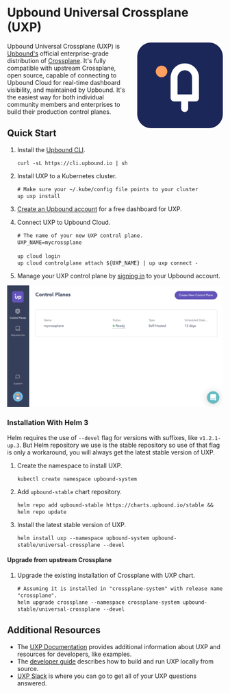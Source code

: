 # Upbound Universal Crossplane (UXP)

<a href="https://upbound.io/uxp">
    <img align="right" style="margin-left: 20px" src="docs/media/logo.png" width=200 />
</a>

Upbound Universal Crossplane (UXP) is [Upbound's][upbound] official
enterprise-grade distribution of [Crossplane][crossplane]. It's fully compatible
with upstream Crossplane, open source, capable of connecting to Upbound Cloud
for real-time dashboard visibility, and maintained by Upbound. It's the easiest
way for both individual community members and enterprises to build their
production control planes.

## Quick Start

1. Install the [Upbound CLI][upbound-cli].

   ```console
   curl -sL https://cli.upbound.io | sh
   ```

2. Install UXP to a Kubernetes cluster.

   ```console
   # Make sure your ~/.kube/config file points to your cluster
   up uxp install
   ```

3. [Create an Upbound account][create-account] for a free dashboard for UXP.

4. Connect UXP to Upbound Cloud.

   ```console
   # The name of your new UXP control plane.
   UXP_NAME=mycrossplane

   up cloud login
   up cloud controlplane attach ${UXP_NAME} | up uxp connect -
   ```

5. Manage your UXP control plane by [signing in][login] to your Upbound account.

![UXP in Upbound Cloud](docs/media/uxp-in-ubc.png)

### Installation With Helm 3

Helm requires the use of `--devel` flag for versions with suffixes, like
`v1.2.1-up.3`. But Helm repository we use is the stable repository so use of that
flag is only a workaround, you will always get the latest stable version of UXP.

1. Create the namespace to install UXP.

   ```console
   kubectl create namespace upbound-system
   ```

1. Add `upbound-stable` chart repository.

   ```console
   helm repo add upbound-stable https://charts.upbound.io/stable && helm repo update
   ```

1. Install the latest stable version of UXP.

   ```console
   helm install uxp --namespace upbound-system upbound-stable/universal-crossplane --devel
   ```

#### Upgrade from upstream Crossplane

1. Upgrade the existing installation of Crossplane with UXP chart.

   ```console
   # Assuming it is installed in "crossplane-system" with release name "crossplane".
   helm upgrade crossplane --namespace crossplane-system upbound-stable/universal-crossplane --devel
   ```

## Additional Resources

- The [UXP Documentation][uxp-documentation] provides additional information
  about UXP and resources for developers, like examples.
- The [developer guide][developer-guide] describes how to build and run UXP
  locally from source.
- [UXP Slack][uxp-slack] is where you can go to get all of your UXP questions
  answered.

[upbound]: https://upbound.io
[crossplane]: https://crossplane.io/
[upbound-cli]: https://github.com/upbound/up
[create-account]: https://cloud.upbound.io/register
[login]: https://cloud.upbound.io/login
[uxp-documentation]: https://cloud.upbound.io/uxp
[developer-guide]: docs/developer-guide.md
[uxp-slack]: https://crossplane.slack.com/archives/uxp
